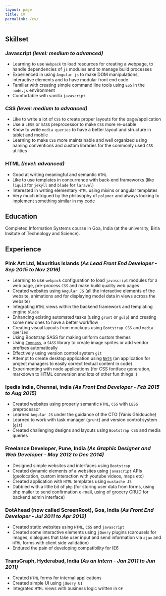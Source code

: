 ```yaml
---
layout: page
title: CV
permalink: /cv/
---
```


## Skillset

### Javascript *(level: medium to advanced)*

- Learning to use `Webpack` to load resources for creating a webpage, to handle dependencies of `js` modules and to manage build processes
- Experienced in using `Angular js` to make DOM manipulations, interactive elements and to have modular front end code
- Familiar with creating simple command line tools using `ES5` in the `node.js` environment
- Comfortable with vanilla `javascript`

### CSS *(level: medium to advanced)*

- Like to write a lot of `CSS` to create proper layouts for the page/application
- Use a `LESS` or `SASS` preprocessor to make `CSS` more re-usable
- Know to write `media queries` to have a better layout and structure in tablet and mobile
- Learning to make `CSS` more maintainable and well organized using naming conventions and custom libraries for the commonly used `CSS` utilities

### HTML *(level: advanced)*

- Good at writing meaningful and semantic `HTML`
- Like to use templates in concurrence with back-end frameworks (like `liquid` for `jekyll` and `blade` for `laravel`)
- Interested in writing elementary `HTML` using mixins or angular templates
- Very much intrigued by the philosophy of `polymer` and always looking to implement something similar in my code

## Education

Completed Information Systems course in Goa, India (at the university, Birla Insitute of Technology and Science).

## Experience

### Pink Art Ltd, Mauritius Islands *(As Lead Front End Developer - Sep 2015 to Nov 2016)*
- Learning to use `webpack` configuration to load `javascript` modules for a web page, pre-process `CSS` and make build quality web pages
- Created websites using `Angular JS`  (all the interactive elements of the website, animations and for displaying model data in views across the website)
- Integrating `HTML` views within the backend framework and templating engine `blade`
- Enhancing existing automated tasks (using `grunt` or `gulp`) and creating some new ones to have a better work­flow
- Creating visual layouts from mockups using `Bootstrap CSS`  and `media queries`
- Using Bootstrap SASS for making uniform custom themes
- Using [`Compass`](http://compass-style.org/), a `SASS` library to create image sprites or add vendor prefixes automatically
- Effectively using version control system `git`
- Attempt to create desktop application using [`NWJS`](https://nwjs.io/) (an application for project managers to easily correct textual content in code)
- Experimenting with node applications (for CSS
fontface generation, markdown to HTML conversion and lots of other fun things :)

### Ipedis India, Chennai, India *(As Front End Developer - Feb 2015 to Aug 2015)*
- Created websites using properly semantic `HTML`, `CSS` with `LESS` preprocessor
- Learned `Angular JS` under the guidance of the CTO (Yanis Ghidouche)
- Learned to work with task manager (`grunt`) and version control system (`git`)
- Created challenging designs and layouts using `Bootstrap CSS` and media queries

### Freelance Developer, Pune, India *(As Graphic Designer and Web Developer - May 2012 to Dec 2014)*
- Designed simple websites and interfaces using `Bootstrap`
- Created dynamic elements of a websites using `javascript` APIs (geolocation, custom interaction with youtube videos, maps etc)
- Created application with `HTML` templates using `mustache JS`
- Dabbled with a little bit of `php` (for storing user data from forms, using php mailer to send confirmation e-mail, using of grocery CRUD for backend admin interface)

### DotAhead (now called ScreenRoot), Goa, India *(As Front End Developer - Jul 2011 to Apr 2012)*
- Created static websites using `HTML`, `CSS` and `javascript`
- Created some interactive elements using `jQuery` plugins (carousels for images, dialogues that take user input and send information via `ajax` and `HTML` forms with client side validation)
- Endured the pain of developing compatibility for IE6

### TransGraph, Hyderabad, India *(As an Intern - Jan 2011 to Jun 2011)*
- Created `HTML` forms for internal applications
- Created simple UI using `jQuery UI`
- Integrated `HTML` views with business logic written in `C#`
